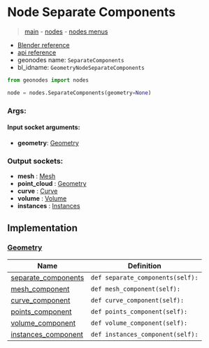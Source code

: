 # Node Separate Components

> [main](../structure.md) - [nodes](nodes.md) - [nodes menus](nodes_menus.md)

- [Blender reference](https://docs.blender.org/manual/en/latest/modeling/geometry_nodes/geometry/separate_components.html)
- [api reference](https://docs.blender.org/api/current/bpy.types.GeometryNodeSeparateComponents.html)
- geonodes name: `SeparateComponents`
- bl_idname: `GeometryNodeSeparateComponents`

```python
from geonodes import nodes

node = nodes.SeparateComponents(geometry=None)
```

### Args:

#### Input socket arguments:

- **geometry**: [Geometry](Geometry.md)

### Output sockets:

- **mesh** : [Mesh](Mesh.md)
- **point_cloud** : [Geometry](Geometry.md)
- **curve** : [Curve](Curve.md)
- **volume** : [Volume](Volume.md)
- **instances** : [Instances](Instances.md)

## Implementation

### [Geometry](Geometry.md)

| Name | Definition |
|------|------------|
 | [separate_components](Geometry.md#separate_components-property) | `def separate_components(self):` |
 | [mesh_component](Geometry.md#mesh_component-property) | `def mesh_component(self):` |
 | [curve_component](Geometry.md#curve_component-property) | `def curve_component(self):` |
 | [points_component](Geometry.md#points_component-property) | `def points_component(self):` |
 | [volume_component](Geometry.md#volume_component-property) | `def volume_component(self):` |
 | [instances_component](Geometry.md#instances_component-property) | `def instances_component(self):` |

